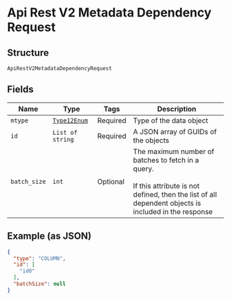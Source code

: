 
# Api Rest V2 Metadata Dependency Request

## Structure

`ApiRestV2MetadataDependencyRequest`

## Fields

| Name | Type | Tags | Description |
|  --- | --- | --- | --- |
| `mtype` | [`Type12Enum`](/doc/models/type-12-enum.md) | Required | Type of the data object |
| `id` | `List of string` | Required | A JSON array of GUIDs of the objects |
| `batch_size` | `int` | Optional | The maximum number of batches to fetch in a query.<br><br>If this attribute is not defined, then the list of all dependent objects is included in the response |

## Example (as JSON)

```json
{
  "type": "COLUMN",
  "id": [
    "id0"
  ],
  "batchSize": null
}
```

